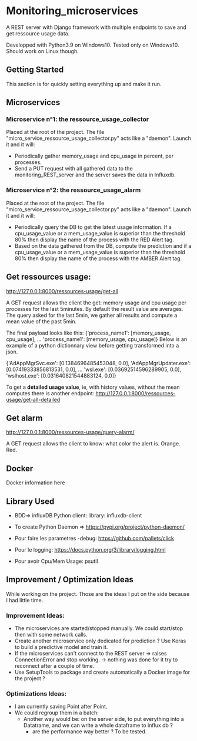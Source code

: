 # Monitoring_microservices

A REST server with Django framework with multiple endpoints to save and get ressource usage data.

Developped with Python3.9 on Windows10. Tested only on Windows10. Should work on Linux though.

## Getting Started

This section is for quickly setting everything up and make it run.

## Microservices

### Microservice n°1: the ressource_usage_collector

Placed at the root of the project. The file "micro_service_ressource_usage_collector.py" acts like a "daemon". Launch it
and it will:

* Periodically gather memory_usage and cpu_usage in percent, per processes.
* Send a PUT request with all gathered data to the monitoring_REST_server and the server saves the data in Influxdb.

### Microservice n°2: the ressource_usage_alarm

Placed at the root of the project. The file "micro_service_ressource_usage_collector.py" acts like a "daemon". Launch it
and it will:

* Periodically query the DB to get the latest usage information. If a cpu_usage_value or a mem_usage_value is superior
  than the threshold 80% then display the name of the process with the RED Alert tag.
* Based on the data gathered from the DB, compute the prediction and if a cpu_usage_value or a mem_usage_value is
  superior than the threshold 80% then display the name of the process with the AMBER Alert tag.

## Get ressources usage:

http://127.0.0.1:8000/ressources-usage/get-all

A GET request allows the client the get:
memory usage and cpu usage per processes for the last 5minutes. By default the result value are averages. The query
asked for the last 5min, we gather all results and compute a mean value of the past 5min.

The final payload looks like this:
{'process_name1': [memory_usage, cpu_usage], ...
'process_name1': [memory_usage, cpu_usage]} Below is an example of a python dictionnary view before getting transformed
into a json.

{'AdAppMgrSvc.exe': [0.1384696485453048, 0.0],
'AdAppMgrUpdater.exe': [0.07419333856813531, 0.0], ...
'wsl.exe': [0.03692514596289905, 0.0],
'wslhost.exe': [0.031640821544883124, 0.0]}

To get a **detailed usage value**, ie, with history values, without the mean computes there is another endpoint:
http://127.0.0.1:8000/ressources-usage/get-all-detailed

## Get alarm

http://127.0.0.1:8000/ressources-usage/query-alarm/

A GET request allows the client to know:
what color the alert is. Orange. Red.

## Docker

Docker information here


## Library Used
* BDD=> influxDB
Python client: library: influxdb-client

* To create Python Daemon => https://pypi.org/project/python-daemon/

* Pour faire les parametres -debug: https://github.com/pallets/click

* Pour le logging: https://docs.python.org/3/library/logging.html

* Pour avoir Cpu/Mem Usage: psutil


## Improvement / Optimization Ideas

While working on the project. Those are the ideas I put on the side because I had little time.

### Improvement Ideas:

* The microservices are started/stopped manually. We could start/stop then with some network calls.
* Create another microservice only dedicated for prediction ? Use Keras to build a predictive model and train it.
* If the microservices can't connect to the REST server => raises ConnectionError and stop working. -> nothing was done
  for it try to reconnect after a couple of time.
* Use SetupTools to package and create automatically a Docker image for the project ?  

### Optimizations Ideas:

* I am currently saving Point after Point.
* We could regroup them in a batch:
    - Another way would be:
      on the server side, to put everything into a Datatrame, and we can write a whole dataframe to influx db ?
        - are the performance way better ? To be tested.
